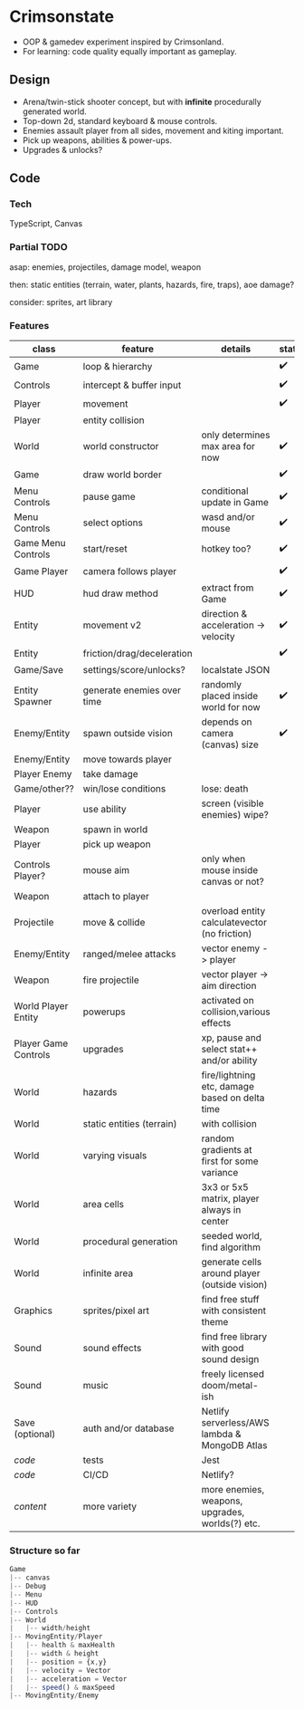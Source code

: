 # Crimsonstate

- OOP &amp; gamedev experiment inspired by Crimsonland.
- For learning: code quality equally important as gameplay.

## Design

- Arena/twin-stick shooter concept, but with **infinite** procedurally generated world.
- Top-down 2d, standard keyboard & mouse controls.
- Enemies assault player from all sides, movement and kiting important.
- Pick up weapons, abilities & power-ups.
- Upgrades & unlocks?

## Code

### Tech

TypeScript, Canvas

### Partial TODO

asap: enemies, projectiles, damage model, weapon

then: static entities (terrain, water, plants, hazards, fire, traps), aoe damage?

consider: sprites, art library

### Features

| class                | feature                    | details                                         | status             |
| -------------------- | -------------------------- | ----------------------------------------------- | ------------------ |
| Game                 | loop & hierarchy           |                                                 | :heavy_check_mark: |
| Controls             | intercept & buffer input   |                                                 | :heavy_check_mark: |
| Player               | movement                   |                                                 | :heavy_check_mark: |
| Player               | entity collision           |                                                 |                    |
| World                | world constructor          | only determines max area for now                | :heavy_check_mark: |
| Game                 | draw world border          |                                                 | :heavy_check_mark: |
| Menu Controls        | pause game                 | conditional update in Game                      | :heavy_check_mark: |
| Menu Controls        | select options             | wasd and/or mouse                               | :heavy_check_mark: |
| Game Menu Controls   | start/reset                | hotkey too?                                     | :heavy_check_mark: |
| Game Player          | camera follows player      |                                                 | :heavy_check_mark: |
| HUD                  | hud draw method            | extract from Game                               | :heavy_check_mark: |
| Entity               | movement v2                | direction & acceleration -> velocity            | :heavy_check_mark: |
| Entity               | friction/drag/deceleration |                                                 | :heavy_check_mark: |
| Game/Save            | settings/score/unlocks?    | localstate JSON                                 |                    |
| Entity Spawner       | generate enemies over time | randomly placed inside world for now            | :heavy_check_mark: |
| Enemy/Entity         | spawn outside vision       | depends on camera (canvas) size                 | :heavy_check_mark: |
| Enemy/Entity         | move towards player        |                                                 |                    |
| Player Enemy         | take damage                |                                                 |                    |
| Game/other??         | win/lose conditions        | lose: death                                     |                    |
| Player               | use ability                | screen (visible enemies) wipe?                  |                    |
| Weapon               | spawn in world             |                                                 |                    |
| Player               | pick up weapon             |                                                 |                    |
| Controls Player?     | mouse aim                  | only when mouse inside canvas or not?           |                    |
| Weapon               | attach to player           |                                                 |                    |
| Projectile           | move & collide             | overload entity calculatevector (no friction)   |                    |
| Enemy/Entity         | ranged/melee attacks       | vector enemy -> player                          |                    |
| Weapon               | fire projectile            | vector player -> aim direction                  |                    |
| World Player Entity  | powerups                   | activated on collision,various effects          |                    |
| Player Game Controls | upgrades                   | xp, pause and select stat++ and/or ability      |                    |
| World                | hazards                    | fire/lightning etc, damage based on delta time  |                    |
| World                | static entities (terrain)  | with collision                                  |                    |
| World                | varying visuals            | random gradients at first for some variance     |                    |
| World                | area cells                 | 3x3 or 5x5 matrix, player always in center      |                    |
| World                | procedural generation      | seeded world, find algorithm                    |                    |
| World                | infinite area              | generate cells around player (outside vision)   |                    |
| Graphics             | sprites/pixel art          | find free stuff with consistent theme           |                    |
| Sound                | sound effects              | find free library with good sound design        |                    |
| Sound                | music                      | freely licensed doom/metal-ish                  |                    |
| Save (optional)      | auth and/or database       | Netlify serverless/AWS lambda & MongoDB Atlas   |                    |
| _code_               | tests                      | Jest                                            |                    |
| _code_               | CI/CD                      | Netlify?                                        |                    |
| _content_            | more variety               | more enemies, weapons, upgrades, worlds(?) etc. |                    |

### Structure so far

```js
Game
|-- canvas
|-- Debug
|-- Menu
|-- HUD
|-- Controls
|-- World
|   |-- width/height
|-- MovingEntity/Player
|   |-- health & maxHealth
|   |-- width & height
|   |-- position = {x,y}
|   |-- velocity = Vector
|   |-- acceleration = Vector
|   |-- speed() & maxSpeed
|-- MovingEntity/Enemy
```
